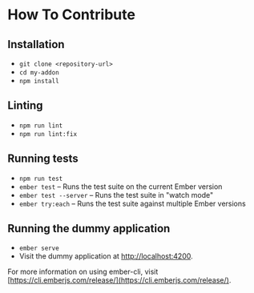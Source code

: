 # How To Contribute

## Installation

* `git clone <repository-url>`
* `cd my-addon`
* `npm install`

## Linting

* `npm run lint`
* `npm run lint:fix`

## Running tests

* `npm run test`
* `ember test` – Runs the test suite on the current Ember version
* `ember test --server` – Runs the test suite in "watch mode"
* `ember try:each` – Runs the test suite against multiple Ember versions

## Running the dummy application

* `ember serve`
* Visit the dummy application at [http://localhost:4200](http://localhost:4200).

For more information on using ember-cli, visit [https://cli.emberjs.com/release/](https://cli.emberjs.com/release/).
